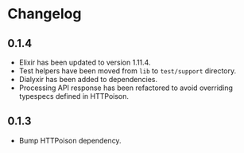 # Changelog

## 0.1.4
* Elixir has been updated to version 1.11.4.
* Test helpers have been moved from `lib` to `test/support` directory.
* Dialyxir has been added to dependencies.
* Processing API response has been refactored to avoid overriding typespecs defined in HTTPoison.

## 0.1.3
* Bump HTTPoison dependency.
